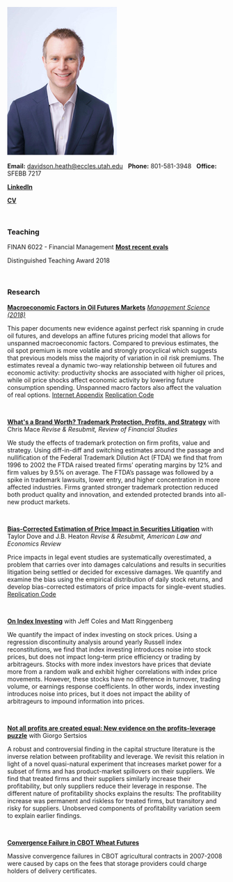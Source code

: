 ![dth](images/dth2016.jpeg)

**Email:** davidson.heath@eccles.utah.edu &nbsp;  **Phone:** 801-581-3948 &nbsp; **Office:** SFEBB 7217

**[LinkedIn](https://www.linkedin.com/in/davidson-heath-5a28999a)**

**[CV](dheath_CV.pdf)**

<br>

### Teaching

FINAN 6022 - Financial Management   **[Most recent evals](HEATH_2018_Spring_FINAN_6022.pdf)**

Distinguished Teaching Award 2018

<br>



### Research


**[Macroeconomic Factors in Oil Futures Markets](https://papers.ssrn.com/sol3/papers.cfm?abstract_id=2506146)**  *[Management Science (2018)](https://pubsonline.informs.org/doi/abs/10.1287/mnsc.2017.3008)*


This paper documents new evidence against perfect risk spanning in crude oil futures, and develops an affine futures pricing model that allows for unspanned macroeconomic factors. Compared to previous estimates, the oil spot premium is more volatile and strongly procyclical which suggests that previous models miss the majority of variation in oil risk premiums. The estimates reveal a dynamic two-way relationship between oil futures and economic activity: productivity shocks are associated with higher oil prices, while oil price shocks affect economic activity by lowering future consumption spending. Unspanned macro factors also affect the valuation of real options.
[Internet Appendix](macro_factors_oil_futures_internet_appendix.pdf)
[Replication Code](macro_factors_oil_futures_replication_code.zip)


<br>

**[What's a Brand Worth? Trademark Protection, Profits, and Strategy](https://papers.ssrn.com/abstract=2798473)** with Chris Mace  *Revise & Resubmit, Review of Financial Studies*

We study the effects of trademark protection on firm profits, value and strategy. Using diff-in-diff and switching estimates around the passage and nullification of the Federal Trademark Dilution Act (FTDA) we find that from 1996 to 2002 the FTDA raised treated firms’ operating margins by 12% and firm values by 9.5% on average. The FTDA’s passage was followed by a spike in trademark lawsuits, lower entry, and higher concentration in more affected industries. Firms granted stronger trademark protection reduced both product quality and innovation, and extended protected brands into all-new product markets.

<br>

**[Bias-Corrected Estimation of Price Impact in Securities Litigation](https://papers.ssrn.com/abstract=3005878)** with Taylor Dove and J.B. Heaton  *Revise & Resubmit, American Law and Economics Review*

Price impacts in legal event studies are systematically overestimated, a problem that carries over into damages calculations and results in securities litigation being settled or decided for excessive damages. We quantify and examine the bias using the empirical distribution of daily stock returns, and develop bias-corrected estimators of price impacts for single-event studies. 
[Replication Code](https://github.com/davidsontheath/bias_corrected_estimators)

<br>


**[On Index Investing](https://papers.ssrn.com/abstract=3055324)** with Jeff Coles and Matt Ringgenberg

We quantify the impact of index investing on stock prices. Using a regression discontinuity analysis around yearly Russell index reconstitutions, we find that index investing introduces noise into stock prices, but does not impact long-term price efficiency or trading by arbitrageurs. Stocks with more index investors have prices that deviate more from a random walk and exhibit higher correlations with index price movements. However, these stocks have no difference in turnover, trading volume, or earnings response coefficients. In other words, index investing introduces noise into prices, but it does not impact the ability of arbitrageurs to impound information into prices.

<br>


**[Not all profits are created equal: New evidence on the profits-leverage puzzle](https://papers.ssrn.com/abstract=3056440)** with Giorgo Sertsios

A robust and controversial finding in the capital structure literature is the inverse relation between profitability and leverage. We revisit this relation in light of a novel quasi-natural experiment that increases market power for a subset of firms and has product-market spillovers on their suppliers. We find that treated firms and their suppliers similarly increase their profitability, but only suppliers reduce their leverage in response. The different nature of profitability shocks explains the results: The profitability increase was permanent and riskless for treated firms, but transitory and risky for suppliers. Unobserved components of profitability variation seem to explain earlier findings.

<br>



**[Convergence Failure in CBOT Wheat Futures](http://papers.ssrn.com/sol3/papers.cfm?abstract_id=2275088)**

Massive convergence failures in CBOT agricultural contracts in 2007-2008 were caused by caps on the fees that storage providers could charge holders of delivery certificates.

